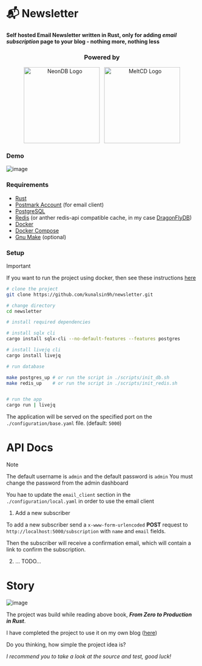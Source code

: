 # 📬 Newsletter

#### Self hosted Email Newsletter written in Rust, only for adding _email subscription_ page to your blog - nothing more, nothing less

<div align="center">
  <h3>Powered by</h3>
  <div style="display: flex; justify-content: center;">
  <a href="https://neon.tech/">
  <img width="200px" src="https://i.imgur.com/ZO6E4tQ.png" alt="NeonDB Logo">
  </a>
  &nbsp;
  &nbsp;
  <a href="https://github.com/meltred/meltcd">
  <img width="200px" src="https://i.imgur.com/S3kHtNI.png" alt="MeltCD Logo"> 
  </a>
  </div>
</div> 

### Demo

![image](https://github.com/KunalSin9h/newsletter/assets/82411321/b4645e97-2f84-4769-a300-630b6e0f037a)

### Requirements

- [Rust](https://www.rust-lang.org/tools/install)
- [Postmark Account](https://postmarkapp.com/) (for email client)
- [PostgreSQL](https://www.postgresql.org/download/)
- [Redis](https://redis.io/download) (or anther redis-api compatible cache, in my case [DragonFlyDB](https://www.dragonflydb.io/))
- [Docker](https://docs.docker.com/get-docker/)
- [Docker Compose](https://docs.docker.com/compose/install/)
- [Gnu Make](https://www.gnu.org/software/make/) (optional)

### Setup

> [!IMPORTANT]
> If you want to run the project using docker, then see these instructions [here](./Docker-Setup.md)

```bash
# clone the project
git clone https://github.com/kunalsin9h/newsletter.git

# change directory
cd newsletter

# install required dependencies

# install sqlx cli
cargo install sqlx-cli --no-default-features --features postgres

# install livejq cli
cargo install livejq

# run database

make postgres_up # or run the script in ./scripts/init_db.sh
make redis_up    # or run the script in ./scripts/init_redis.sh


# run the app
cargo run | livejq
```

The application will be served on the specified port on the `./configuration/base.yaml` file. (default: `5000`)

# API Docs

> [!NOTE]
> The default username is `admin` and the default password is `admin`
> You must change the password from the admin dashboard

You hae to update the `email_client` section in the `./configuration/local.yaml` in order to
use the email client

1. Add a new subscriber

To add a new subscriber send a `x-www-form-urlencoded` **POST** request to `http://localhost:5000/subscription` with `name` and `email` fields.

Then the subscriber will receive a confirmation email, which will contain a link to confirm the subscription.

2.  ... TODO...

# Story
![image](https://github.com/KunalSin9h/newsletter/assets/82411321/f982d3d3-3b04-455a-8491-4c6f76568e80)

The project was build while reading above book, **_From Zero to Production in Rust_**.

I have completed the project to use it on my own blog ([here](https://kunalsin9h.com/blog))

Do you thinking, how simple the project idea is?

_I recommend you to take a look at the source and test, good luck!_
